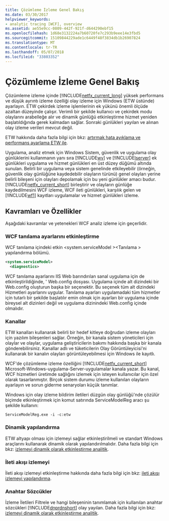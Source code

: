 ```yaml
---
title: Çözümleme İzleme Genel Bakış
ms.date: 03/30/2017
helpviewer_keywords:
- analytic tracing [WCF], overview
ms.assetid: ae55e9cc-0809-442f-921f-d644290ebf15
ms.openlocfilehash: 1d68e3132224a7b60720fe7c293b9eee14e3fbd5
ms.sourcegitcommit: 15109844229ade1c6449f48f3834db1b26907824
ms.translationtype: MT
ms.contentlocale: tr-TR
ms.lasthandoff: 05/07/2018
ms.locfileid: "33803352"
---
```

# <a name="analytic-tracing-overview"></a>Çözümleme İzleme Genel Bakış
Çözümleme izleme içinde [!INCLUDE[netfx_current_long](../../../../../includes/netfx-current-long-md.md)] yüksek performans ve düşük ayrıntı izleme özelliği olay izleme için Windows (ETW üstünde) ayarlayın. ETW çekirdek izleme işlemlerinin ek yükünü önemli ölçüde azaltan düzeyinde çalışır. Verimli bir şekilde kullanıcı ve çekirdek modu olaylarını arabelleğe alır ve dinamik günlüğü etkinleştirme hizmet yeniden başlatıldığında gerek kalmadan sağlar. Sonraki günlükleri yayılan ve alınan olay izleme verileri mevcut değil.  
  
 ETW hakkında daha fazla bilgi için bkz: [artırmak hata ayıklama ve performans ayarlama ETW ile](http://go.microsoft.com/fwlink/?LinkId=164781).  
  
 Uygulama, analiz etmek için Windows Sistem, güvenlik ve uygulama olay günlüklerini kullanmanın yanı sıra [!INCLUDE[wv](../../../../../includes/wv-md.md)] ve [!INCLUDE[lserver](../../../../../includes/lserver-md.md)] ek günlükleri uygulama ve hizmet günlükleri en üst düzey düğümü altında sunulan. Belirli bir uygulama veya sistem genelinde etkileyebilir (örneğin, güvenlik olay günlüğüne kaydedebilir olayların türünü) genel olayları yerine belirli bileşeni için olayları depolamak için bu yeni günlükler amacı budur. [!INCLUDE[netfx_current_short](../../../../../includes/netfx-current-short-md.md)] birleştirir ve olayların günlüğe kaydedilmesini WCF izleme, WCF ileti günlükleri, karşılık gelen ve [!INCLUDE[wf1](../../../../../includes/wf1-md.md)] kayıtları uygulamalar ve hizmet günlükleri izleme.  
  
## <a name="concepts-and-capabilities"></a>Kavramları ve Özellikler  
 Aşağıdaki kavramlar ve yetenekleri WCF analiz izleme için geçerlidir.  
  
### <a name="enabling-wcf-diagnostics-settings"></a>WCF tanılama ayarlarını etkinleştirme  
 WCF tanılama içindeki etkin \<system.serviceModel >\<Tanılama > yapılandırma bölümü.  
  
```xml  
<system.serviceModel>  
  <diagnostics>  
```  
  
 WCF tanılama ayarlarını IIS Web barındırılan sanal uygulama için de etkinleştirildiğinde, ' Web.config dosyası. Uygulama içinde alt dizindeki bir Web.config oluşturun başka bir seçenektir.  Bu seçenek tüm alt dizindeki Hizmetleri ayarlarını uygular.  Tanılama ayarları uygulamadaki tüm hizmetler için tutarlı bir şekilde başlatılır emin olmak için ayarları bir uygulama içinde bireysel alt dizinleri değil ve uygulama dizinindeki Web.config içinde olmalıdır.  
  
### <a name="channels"></a>Kanallar  
 ETW kanalları kullanarak belirli bir hedef kitleye doğrudan izleme olayları için yazılım bileşenleri sağlar. Örneğin, bir kanala sistem yöneticileri için olaylar ve olaylar, uygulama geliştiricilerin bakımı hakkında başka bir kanala gönderebilirsiniz. Kanallar adlı ve tüketicilerin Olay Görüntüleyicisi'ni kullanarak bir kanalın olayları görüntüleyebilmesi için Windows ile kayıtlı.  
  
 WCF'de çözümleme izleme özelliğini [!INCLUDE[netfx_current_short](../../../../../includes/netfx-current-short-md.md)] Microsoft-Windows-uygulama-Server-uygulamalar kanala yazar. Bu kanal, WCF hizmetleri üretimde sağlığını izlemek için isteyen kullanıcılar için özel olarak tasarlanmıştır. Birçok sistem durumu izleme kullanılan olayların ayarlayın ve sorun giderme senaryoları küçük tanımlar.  
  
 Windows için olay izleme bildirim iletileri düzgün olay günlüğü'nde çözülür biçimde etkinleştirmek için komut satırında ServiceModelReg aracı şu şekilde kullanın:  
  
 `ServiceModelReg.exe -i -c:etw`  
  
### <a name="dynamic-configuration"></a>Dinamik yapılandırma  
 ETW altyapı olması için izlemeyi sağlar etkinleştirilmeli ve standart Windows araçlarını kullanarak dinamik olarak yapılandırılmalıdır. Daha fazla bilgi için bkz: [izlemeyi dinamik olarak etkinleştirme analitik](../../../../../docs/framework/wcf/diagnostics/etw/dynamically-enabling-analytic-tracing.md).  
  
### <a name="message-flow-tracing"></a>İleti akışı izlemeyi  
 İleti akışı izlemeyi etkinleştirme hakkında daha fazla bilgi için bkz: [ileti akışı izlemeyi yapılandırma](../../../../../docs/framework/wcf/diagnostics/etw/configuring-message-flow-tracing.md).  
  
### <a name="keywords"></a>Anahtar Sözcükler  
 İzleme İletileri Filtrele ve hangi bileşeninin tanımlamak için kullanılan anahtar sözcükleri [!INCLUDE[dnprdnshort](../../../../../includes/dnprdnshort-md.md)] olay yayılan. Daha fazla bilgi için bkz: [izlemeyi dinamik olarak etkinleştirme analitik](../../../../../docs/framework/wcf/diagnostics/etw/dynamically-enabling-analytic-tracing.md).
